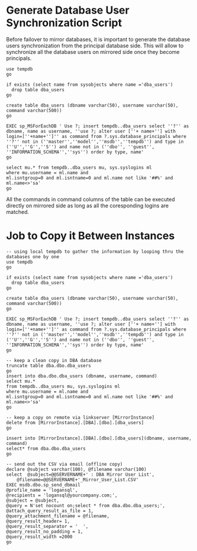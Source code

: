 # Generate Database User Synchronization Script
Before failover to mirror databases, it is important to generate the database users synchronization from the principal database side. This will allow to synchronize all the database users on mirrored side once they become principals.

```
use tempdb
go

if exists (select name from sysobjects where name ='dba_users')
  drop table dba_users
go

create table dba_users (dbname varchar(50), username varchar(50), command varchar(500))
go

EXEC sp_MSForEachDB ' Use ?; insert tempdb..dba_users select ''?'' as dbname, name as username, ''use ?; alter user [''+ name+''] with login=[''+name+'']'' as command from ?.sys.database_principals where ''?'' not in (''master'',''model'',''msdb'',''tempdb'') and type in (''U'',''G'',''S'') and name not in (''dbo'', ''guest'', ''INFORMATION_SCHEMA'',''sys'') order by type, name'
go

select mu.* from tempdb..dba_users mu, sys.syslogins ml
where mu.username = ml.name and 
ml.isntgroup=0 and ml.isntname=0 and ml.name not like '##%' and ml.name<>'sa'
go

```
All the commands in command columns of the table can be executed directly on mirrored side as long as all the coresponding logins are matched.

# Job to Copy it Between Instances
```
-- using local tempdb to gather the information by looping thru the databases one by one
use tempdb
go

if exists (select name from sysobjects where name ='dba_users')
  drop table dba_users
go

create table dba_users (dbname varchar(50), username varchar(50), command varchar(500))
go

EXEC sp_MSForEachDB ' Use ?; insert tempdb..dba_users select ''?'' as dbname, name as username, ''use ?; alter user [''+ name+''] with login=[''+name+'']'' as command from ?.sys.database_principals where ''?'' not in (''master'',''model'',''msdb'',''tempdb'') and type in (''U'',''G'',''S'') and name not in (''dbo'', ''guest'', ''INFORMATION_SCHEMA'',''sys'') order by type, name'
go

-- keep a clean copy in DBA database
truncate table dba.dbo.dba_users
go
insert into dba.dbo.dba_users (dbname, username, command)
select mu.* 
from tempdb..dba_users mu, sys.syslogins ml
where mu.username = ml.name and 
ml.isntgroup=0 and ml.isntname=0 and ml.name not like '##%' and ml.name<>'sa'
go

-- keep a copy on remote via linkserver [MirrorInstance]
delete from [MirrorInstance].[DBA].[dbo].[dba_users]
go

insert into [MirrorInstance].[DBA].[dbo].[dba_users](dbname, username, command)
select* from dba.dbo.dba_users
go

-- send out the CSV via email (offline copy)
declare @subject varchar(100), @filename varchar(100)
select  @subject=@@SERVERNAME+' : DBA Mirror User List',
    @filename=@@SERVERNAME+'_Mirror_User_List.CSV'
EXEC msdb.dbo.sp_send_dbmail
@profile_name = 'logansql',
@recipients = 'logansql@yourcompany.com;',
@subject = @subject,
@query = N'set nocount on;select * from dba.dbo.dba_users;',
@attach_query_result_as_file = 1,
@query_attachment_filename = @filename,
@query_result_header= 1,
@query_result_separator = '  ',
@query_result_no_padding = 1,
@query_result_width =2000
go
```